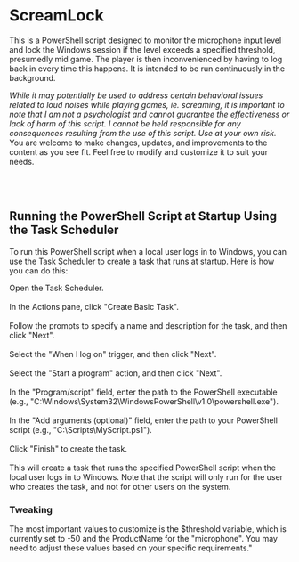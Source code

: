 # ScreamLock

This is a PowerShell script designed to monitor the microphone input level and lock the Windows session if the level exceeds a specified threshold, presumedly mid game. The player is then inconvenienced by having to log back in every time this happens. It is intended to be run continuously in the background. 

*While it may potentially be used to address certain behavioral issues related to loud noises while playing games, ie. screaming, it is important to note that I am not a psychologist and cannot guarantee the effectiveness or lack of harm of this script. I cannot be held responsible for any consequences resulting from the use of this script. Use at your own risk.*<br>
You are welcome to make changes, updates, and improvements to the content as you see fit. Feel free to modify and customize it to suit your needs.

<br>
<br>

## Running the PowerShell Script at Startup Using the Task Scheduler

To run this PowerShell script when a local user logs in to Windows, you can use the Task Scheduler to create a task that runs at startup. Here is how you can do this:

Open the Task Scheduler.<br><br>
In the Actions pane, click "Create Basic Task".<br><br>
Follow the prompts to specify a name and description for the task, and then click "Next".<br><br>
Select the "When I log on" trigger, and then click "Next".<br><br>
Select the "Start a program" action, and then click "Next".<br><br>
In the "Program/script" field, enter the path to the PowerShell executable (e.g., "C:\Windows\System32\WindowsPowerShell\v1.0\powershell.exe").<br><br>
In the "Add arguments (optional)" field, enter the path to your PowerShell script (e.g., "C:\Scripts\MyScript.ps1").<br><br>
Click "Finish" to create the task.<br><br>
This will create a task that runs the specified PowerShell script when the local user logs in to Windows. Note that the script will only run for the user who creates the task, and not for other users on the system.

### Tweaking
The most important values to customize is the $threshold variable, which is currently set to -50 and the ProductName for the "microphone". You may need to adjust these values based on your specific requirements."
